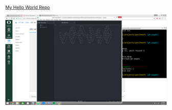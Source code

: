 [My Hello World Repo](https://github.com/ldavis4/hello-world.git)

![Git it image](images/atom-text-file.png.png)
